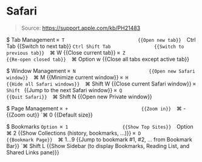 # Safari

> Source: https://support.apple.com/kb/PH21483

$ Tab Management
    `⌘ T                           {{Open new tab}} 
    `Ctrl Tab                      {{Switch to next tab}} 
    `Ctrl Shift Tab                {{Switch to previous tab}} 
    `⌘ W                           {{Close current tab}} 
    `⌘ Z                           {{Re-open closed tab}} 
    `⌘ Option w                    {{Close all tabs except active tab}} 

$ Window Management
    `⌘ N                           {{Open new Safari window}} 
    `⌘ M                           {{Minimize current window}} 
    `⌘ H                           {{Hide all Safari windows}} 
    `⌘ Shift W                     {{Close current Safari window}} 
    `⌘ Shift `                     {{Jump to the next Safari window}} 
    `⌘ Q                           {{Quit Safari}} 
    `⌘ Shift N                     {{Open new Private window}} 

$ Page Management
    `⌘ +                           {{Zoom in}} 
    `⌘ -                           {{Zoom out}} 
    `⌘ 0                           {{Default size}} 

$ Bookmarks
    `Option ⌘ 1                    {{Show Top Sites}} 
    `Option ⌘ 2                    {{Show Collections (history, bookmarks, ...)}} 
    `⌘ D                           {{Bookmark Page}} 
    `⌘ 1...9                       {{Jump to bookmark #1, #2, … from Bookmark Bar}} 
    `⌘ Shift L                     {{Show Sidebar (to display Bookmarks, Reading List, and Shared Links pane)}} 

